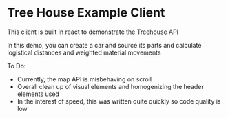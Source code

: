 # Tree House Example Client

This client is built in react to demonstrate the Treehouse API

In this demo, you can create a car and source its parts and calculate logistical distances and weighted material movements

To Do:

* Currently, the map API is misbehaving on scroll
* Overall clean up of visual elements and homogenizing the header elements used
* In the interest of speed, this was written quite quickly so code quality is low